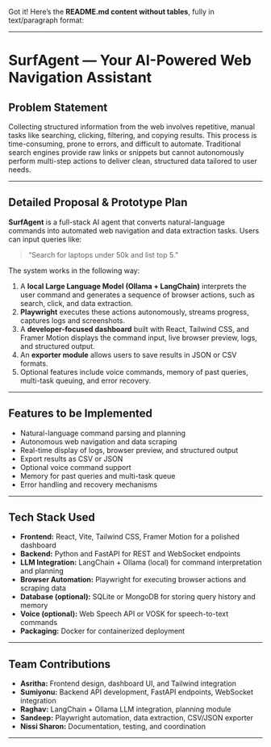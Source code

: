Got it! Here’s the **README.md content without tables**, fully in text/paragraph format:

---

# **SurfAgent — Your AI-Powered Web Navigation Assistant**

## **Problem Statement**

Collecting structured information from the web involves repetitive, manual tasks like searching, clicking, filtering, and copying results. This process is time-consuming, prone to errors, and difficult to automate. Traditional search engines provide raw links or snippets but cannot autonomously perform multi-step actions to deliver clean, structured data tailored to user needs.

---

## **Detailed Proposal & Prototype Plan**

**SurfAgent** is a full-stack AI agent that converts natural-language commands into automated web navigation and data extraction tasks. Users can input queries like:

> “Search for laptops under 50k and list top 5.”

The system works in the following way:

1. A **local Large Language Model (Ollama + LangChain)** interprets the user command and generates a sequence of browser actions, such as search, click, and data extraction.
2. **Playwright** executes these actions autonomously, streams progress, captures logs and screenshots.
3. A **developer-focused dashboard** built with React, Tailwind CSS, and Framer Motion displays the command input, live browser preview, logs, and structured output.
4. An **exporter module** allows users to save results in JSON or CSV formats.
5. Optional features include voice commands, memory of past queries, multi-task queuing, and error recovery.

---

## **Features to be Implemented**

* Natural-language command parsing and planning
* Autonomous web navigation and data scraping
* Real-time display of logs, browser preview, and structured output
* Export results as CSV or JSON
* Optional voice command support
* Memory for past queries and multi-task queue
* Error handling and recovery mechanisms

---

## **Tech Stack Used**

* **Frontend:** React, Vite, Tailwind CSS, Framer Motion for a polished dashboard
* **Backend:** Python and FastAPI for REST and WebSocket endpoints
* **LLM Integration:** LangChain + Ollama (local) for command interpretation and planning
* **Browser Automation:** Playwright for executing browser actions and scraping data
* **Database (optional):** SQLite or MongoDB for storing query history and memory
* **Voice (optional):** Web Speech API or VOSK for speech-to-text commands
* **Packaging:** Docker for containerized deployment

---

## **Team Contributions**

* **Asritha:** Frontend design, dashboard UI, and Tailwind integration
* **Sumiyonu:** Backend API development, FastAPI endpoints, WebSocket integration
* **Raghav:** LangChain + Ollama LLM integration, planning module
* **Sandeep:** Playwright automation, data extraction, CSV/JSON exporter
* **Nissi Sharon:** Documentation, testing, and coordination

---

